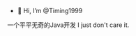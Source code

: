 - 👋 Hi, I’m @Timing1999

一个平平无奇的Java开发
I just don't care it.
<!---
Timing1999/Timing1999 is a ✨ special ✨ repository because its `README.md` (this file) appears on your GitHub profile.
You can click the Preview link to take a look at your changes.
--->
